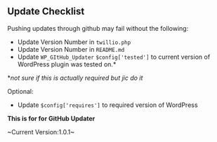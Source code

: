 Update Checklist
-------------
Pushing updates through github may fail without the following:

+ Update Version Number in `twillio.php`
+ Update Version Number in `README.md`
+ Update `WP_GItHub_Updater` `$config['tested']` to current version of WordPress plugin was tested on.*
 
**not sure if this is actually required but jic do it*

Optional:
+ Update `$config['requires']` to required version of WordPress

**This is for for GitHub Updater**

~Current Version:1.0.1~
